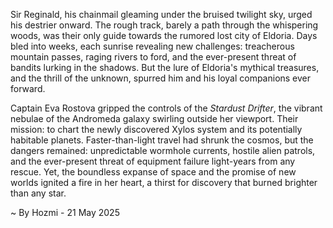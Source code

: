 
Sir Reginald, his chainmail gleaming under the bruised twilight sky, urged his destrier onward.  The rough track, barely a path through the whispering woods, was their only guide towards the rumored lost city of Eldoria.  Days bled into weeks, each sunrise revealing new challenges: treacherous mountain passes, raging rivers to ford, and the ever-present threat of bandits lurking in the shadows.  But the lure of Eldoria's mythical treasures, and the thrill of the unknown, spurred him and his loyal companions ever forward.

Captain Eva Rostova gripped the controls of the *Stardust Drifter*, the vibrant nebulae of the Andromeda galaxy swirling outside her viewport.  Their mission: to chart the newly discovered Xylos system and its potentially habitable planets.  Faster-than-light travel had shrunk the cosmos, but the dangers remained: unpredictable wormhole currents, hostile alien patrols, and the ever-present threat of equipment failure light-years from any rescue.  Yet, the boundless expanse of space and the promise of new worlds ignited a fire in her heart, a thirst for discovery that burned brighter than any star.

~ By Hozmi - 21 May 2025
